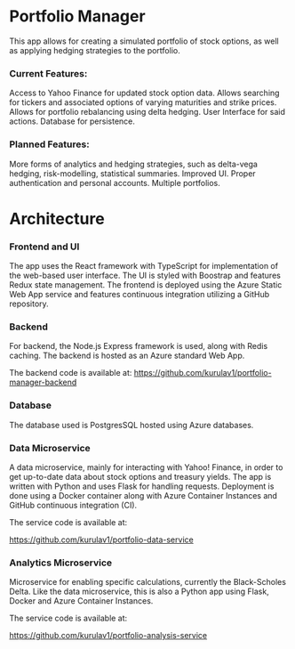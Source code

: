 # Portfolio Manager
This app allows for creating a simulated portfolio of stock options, as well as applying hedging strategies to the portfolio.

### Current Features:
Access to Yahoo Finance for updated stock option data.
Allows searching for tickers and associated options of varying maturities and strike prices.
Allows for portfolio rebalancing using delta hedging.
User Interface for said actions.
Database for persistence.
### Planned Features:
More forms of analytics and hedging strategies, such as delta-vega hedging, risk-modelling, statistical summaries.
Improved UI.
Proper authentication and personal accounts.
Multiple portfolios.
# Architecture
### Frontend and UI
The app uses the React framework with TypeScript for implementation of the web-based user interface. The UI is 
styled with Boostrap and features Redux state management. The frontend is deployed using the Azure Static Web App service and features continuous integration utilizing a GitHub repository.
### Backend
For backend, the Node.js Express framework is used, along with Redis caching. The backend is hosted as an Azure standard Web App.

The backend code is available at:
https://github.com/kurulav1/portfolio-manager-backend

### Database
The database used is PostgresSQL hosted using Azure databases. 
### Data Microservice
A data microservice, mainly for interacting with Yahoo! Finance, in order to get up-to-date data about stock options and treasury yields. The app is written with Python and uses Flask for handling requests. Deployment is done using a Docker container along with Azure Container Instances and GitHub continuous integration (CI).

The service code is available at:

https://github.com/kurulav1/portfolio-data-service

### Analytics Microservice
Microservice for enabling specific calculations, currently the Black-Scholes Delta. Like the data microservice, this is also a Python app using Flask, Docker and Azure Container Instances. 

The service code is available at:

https://github.com/kurulav1/portfolio-analysis-service
